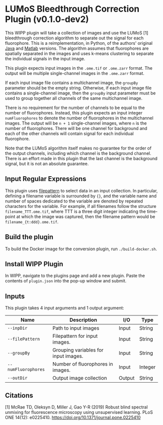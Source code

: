 # LUMoS Bleedthrough Correction Plugin (v0.1.0-dev2)

This WIPP plugin will take a collection of images and use the LUMoS [1] bleedthrough correction algorithm to separate out the signal for each fluorophore.
This is a reimplementation, in Python, of the authors' original [Java](https://github.com/tristan-mcrae-rochester/Multiphoton-Image-Analysis/blob/master/Spectral%20Unmixing/Code/ImageJ-FIJI/LUMoS_Spectral_Unmixing.java) and [Matlab](https://github.com/tristan-mcrae-rochester/Multiphoton-Image-Analysis/blob/master/Spectral%20Unmixing/Code/k_means_unmixing_circ/KMeansUnmixing.m) versions.
The algorithm assumes that fluorophores are spatially separated in the images and uses k-means clustering to separate the individual signals in the input image.

This plugin expects input images in the `.ome.tif` or `.ome.zarr` format.
The output will be multiple single-channel images in the `.ome.zarr` format.

If each input image file contains a multichannel image, the `groupBy` parameter should be the empty string.
Otherwise, if each input image file contains a single-channel image, then the `groupBy` input parameter must be used to group together all channels of the same multichannel image.

There is no requirement for the number of channels to be equal to the number of fluorophores.
Instead, this plugin expects an input integer `numFluorophores` to denote the number of fluorophores in the multichannel images.
The output will be `n + 1` single-channel images, where `n` is the number of fluorophores.
There will be one channel for background and each of the other channels will contain signal for each individual fluorophore.

Note that the LUMoS algorithm itself makes no guarantee for the order of the output channels, including which channel is the background channel.
There is an effort made in this plugin that the last channel is the background signal, but it is not an absolute guarantee.

## Input Regular Expressions

This plugin uses [filepattern](https://filepattern.readthedocs.io/en/latest/Examples.html#what-is-filepattern) to select data in an input collection.
In particular, defining a filename variable is surrounded by `{}`, and the variable name and number of spaces dedicated to the variable are denoted by repeated characters for the variable.
For example, if all filenames follow the structure `filename_TTT.ome.tif`, where TTT is a three digit integer indicating the time-point at which the image was captured, then the filename pattern would be `filename_{t:ddd}.ome.tif`.

## Build the plugin

To build the Docker image for the conversion plugin, run `./build-docker.sh`.

## Install WIPP Plugin

In WIPP, navigate to the plugins page and add a new plugin.
Paste the contents of `plugin.json` into the pop-up window and submit.

## Inputs

This plugin takes 4 input arguments and 1 output argument:

| Name                | Description                          | I/O    | Type    |
|---------------------|--------------------------------------|--------|---------|
| `--inpDir`          | Path to input images                 | Input  | String  |
| `--filePattern`     | Filepattern for input images.        | Input  | String  |
| `--groupBy`         | Grouping variables for input images. | Input  | String  |
| `--numFluorophores` | Number of fluorophores in images.    | Input  | Integer |
| `--outDir`          | Output image collection              | Output | String  |

## Citations

[1] McRae TD, Oleksyn D, Miller J, Gao Y-R (2019) Robust blind spectral unmixing for fluorescence microscopy using unsupervised learning. PLoS ONE 14(12): e0225410. https://doi.org/10.1371/journal.pone.0225410
